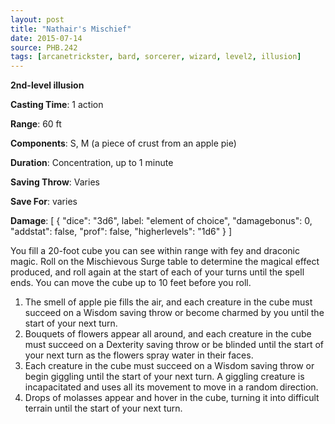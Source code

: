```yaml
---
layout: post
title: "Nathair's Mischief"
date: 2015-07-14
source: PHB.242
tags: [arcanetrickster, bard, sorcerer, wizard, level2, illusion]
---
```


**2nd-level illusion**

**Casting Time**: 1 action

**Range**: 60 ft

**Components**: S, M (a piece of crust from an apple pie)

**Duration**: Concentration, up to 1 minute

**Saving Throw**: Varies

**Save For**: varies

**Damage**: [ { "dice": "3d6", label: "element of choice", "damagebonus": 0, "addstat": false, "prof": false, "higherlevels": "1d6" } ]

You fill a 20-foot cube you can see within range with fey and draconic magic. Roll on the Mischievous Surge table to determine the magical effect produced, and roll again at the start of each of your turns until the spell ends. You can move the cube up to 10 feet before you roll.

1.	The smell of apple pie fills the air, and each creature in the cube must succeed on a Wisdom saving throw or become charmed by you until the start of your next turn.
2.	Bouquets of flowers appear all around, and each creature in the cube must succeed on a Dexterity saving throw or be blinded until the start of your next turn as the flowers spray water in their faces.
3.	Each creature in the cube must succeed on a Wisdom saving throw or begin giggling until the start of your next turn. A giggling creature is incapacitated and uses all its movement to move in a random direction.
4.	Drops of molasses appear and hover in the cube, turning it into difficult terrain until the start of your next turn.